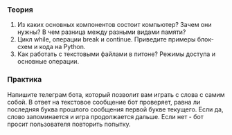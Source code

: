 ### Теория

1. Из каких основных компонентов состоит компьютер? Зачем они нужны? В чем разница между разными видами памяти?
2. Цикл while, операции break и continue. Приведите примеры блок-схем и кода на Python.
3. Как работать с текстовыми файлами в питоне? Режимы доступа и основные операции.


### Практика

Напишите телеграм бота, который позволит вам играть с слова с самим собой. В ответ на текстовое сообщение бот проверяет, равна ли последняя буква прошлого сообщения первой букве текущего. Если да, слово запоминается и игра продолжается дальше. Если нет - бот просит пользователя повторить попытку.
